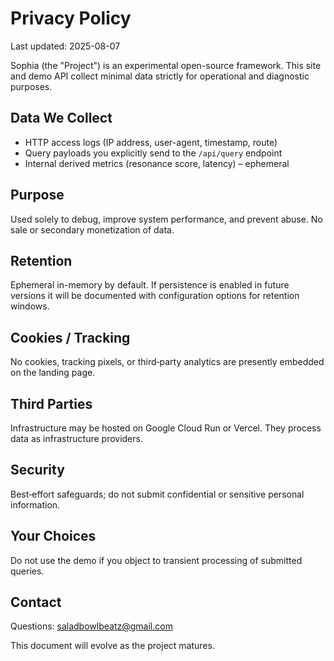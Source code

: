 # Privacy Policy

Last updated: 2025-08-07

Sophia (the "Project") is an experimental open-source framework. This site and demo API collect minimal data strictly for operational and diagnostic purposes.

## Data We Collect
- HTTP access logs (IP address, user-agent, timestamp, route)
- Query payloads you explicitly send to the `/api/query` endpoint
- Internal derived metrics (resonance score, latency) – ephemeral

## Purpose
Used solely to debug, improve system performance, and prevent abuse. No sale or secondary monetization of data.

## Retention
Ephemeral in-memory by default. If persistence is enabled in future versions it will be documented with configuration options for retention windows.

## Cookies / Tracking
No cookies, tracking pixels, or third‑party analytics are presently embedded on the landing page.

## Third Parties
Infrastructure may be hosted on Google Cloud Run or Vercel. They process data as infrastructure providers.

## Security
Best‑effort safeguards; do not submit confidential or sensitive personal information.

## Your Choices
Do not use the demo if you object to transient processing of submitted queries.

## Contact
Questions: saladbowlbeatz@gmail.com

This document will evolve as the project matures.

